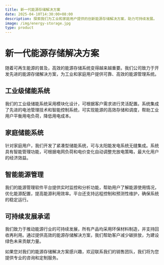 ```yaml
---
title: 新一代能源存储解决方案
date: 2025-04-10T14:30:00+08:00
description: 探索我们为工业和家庭用户提供的创新能源存储解决方案，助力可持续发展。
image: /img/energy-storage.jpg
type: product
---
```


# 新一代能源存储解决方案

随着可再生能源的普及，高效的能源存储系统变得越来越重要。我们公司致力于开发先进的能源存储解决方案，为工业和家庭用户提供可靠、高效的能源管理系统。

## 工业级储能系统

我们的工业级储能系统采用模块化设计，可根据客户需求进行灵活配置。系统集成了先进的电池管理技术和智能控制系统，可实现能源的高效存储和调度，帮助工业用户平衡用电负荷，降低用电成本。

## 家庭储能系统

针对家庭用户，我们开发了紧凑型储能系统，可与太阳能发电系统无缝集成。系统具有智能管理功能，可根据电网负荷和电价变化自动调整充放电策略，最大化用户的经济效益。

## 智能能源管理

我们的能源管理软件平台提供实时监控和分析功能，帮助用户了解能源使用情况，优化能源配置，提高能源利用效率。平台还支持远程控制和预测性维护，确保系统的稳定运行。

## 可持续发展承诺

我们致力于推动能源行业的可持续发展，所有产品均采用环保材料制造，并支持回收再利用。通过提供高效的能源存储解决方案，我们帮助客户减少碳排放，为建设绿色未来贡献力量。

如果您对我们的能源存储解决方案感兴趣，欢迎联系我们的销售团队，我们将为您提供专业的咨询和定制服务。
